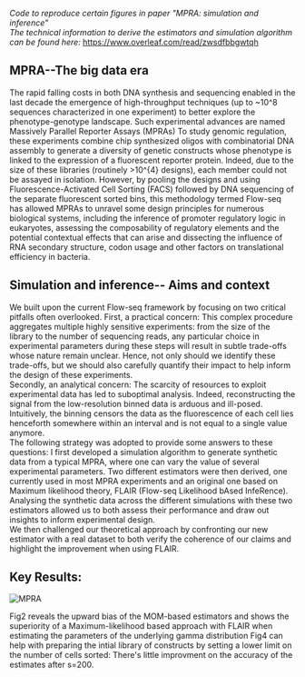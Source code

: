 _Code to reproduce certain figures in paper "MPRA: simulation and inference"_ <br />
_The technical information to derive the estimators and simulation algorithm can be found here:_ https://www.overleaf.com/read/zwsdfbbgwtqh

## MPRA--The big data era
The rapid falling costs in both DNA synthesis and sequencing enabled in the last decade the emergence of high-throughput techniques (up to ~10^8 sequences characterized in one experiment) to better explore the phenotype-genotype landscape. Such experimental advances are named Massively Parallel Reporter Assays (MPRAs)
To study genomic regulation, these experiments combine chip synthesized oligos with combinatorial DNA assembly to generate a diversity of genetic constructs whose phenotype is linked to the expression of a fluorescent reporter protein. Indeed, due to the size of these libraries (routinely >10^{4} designs), each member could not be assayed in isolation. However, by pooling the designs and using Fluorescence-Activated Cell Sorting (FACS) followed by DNA sequencing of the separate fluorescent sorted bins, this methodology termed Flow-seq has allowed MPRAs to unravel some design principles for numerous biological systems, including the inference of promoter regulatory logic in eukaryotes, assessing the composability of regulatory elements and the potential contextual effects that can arise and dissecting the influence of RNA secondary structure, codon usage and other factors on translational efficiency in bacteria. 

## Simulation and inference-- Aims and context
We built upon the current Flow-seq framework  by focusing on two critical pitfalls often overlooked. First, a practical concern: This complex procedure aggregates multiple highly sensitive experiments: from the size of the library to the number of sequencing reads, any particular choice in experimental parameters during these steps will result in subtle trade-offs whose nature remain unclear. Hence, not only should we identify these trade-offs, but we should also carefully quantify their impact to help inform the design of these experiments.<br />
Secondly, an analytical concern: The scarcity of resources to exploit experimental data has led to suboptimal analysis.  Indeed, reconstructing the signal from the low-resolution binned data is arduous and ill-posed. Intuitively, the binning censors the data as the fluorescence of each cell lies henceforth somewhere within an interval and is not equal to a single value anymore.<br />
The following strategy was adopted to provide some answers to these questions: I first developed a simulation algorithm to generate synthetic data from a typical MPRA, where one can vary the value of several experimental parameters. Two different estimators were then derived, one currently used in most MPRA experiments and an original one  based on Maximum likelihood theory, FLAIR (Flow-seq Likelihood bAsed InfeRence). Analysing the synthetic data across the different simulations with these two estimators allowed us to both assess their performance and draw out insights to inform experimental design.<br />
We then challenged our theoretical approach by confronting our new estimator with a real dataset to both verify the coherence of our claims and highlight the improvement when using FLAIR.  

## Key Results:
![MPRA](https://user-images.githubusercontent.com/66125433/95225452-b9c3db00-07f3-11eb-9dd8-53f57dc7ec1e.jpg)

Fig2 reveals the upward bias of the MOM-based estimators and shows the superiority of a Maximum-likelihood based approach with FLAIR when estimating the parameters of the underlying gamma distribution
Fig4 can help with preparing the intial library of constructs by setting a lower limit on the number of cells sorted: There's little improvment on the accuracy of the estimates after s=200. 
